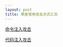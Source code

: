 ```yaml
---
layout: post
title: 黑客常用攻击方式汇总
---
```


[命令注入攻击](http://topspeedsnail.com/hack-command-injection-attack/)

[代码注入攻击](http://topspeedsnail.com/hack-code-injection-attack/)